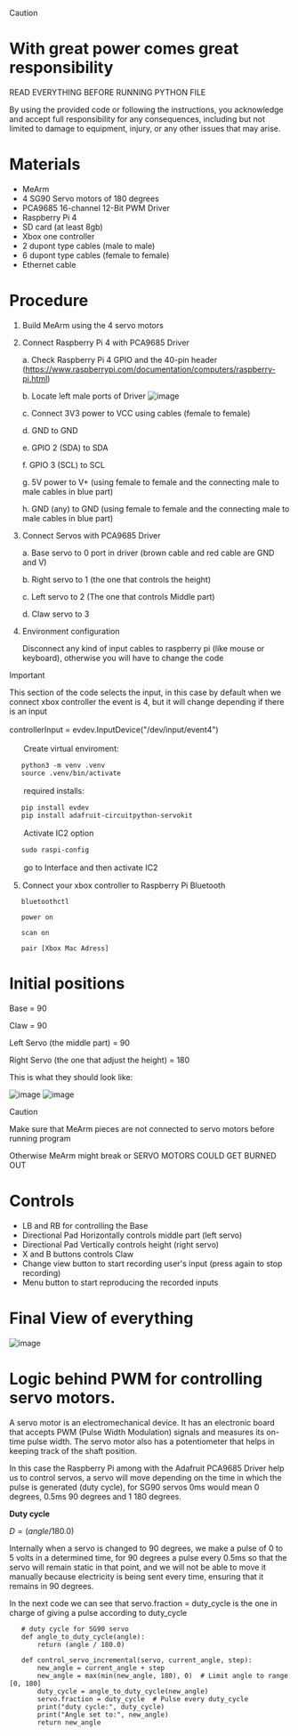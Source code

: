 > [!CAUTION]
> # With great power comes great responsibility
> READ EVERYTHING BEFORE RUNNING PYTHON FILE
> 
> By using the provided code or following the instructions, you acknowledge and accept full responsibility for any consequences, including but not limited to damage to equipment, injury, or any other issues that may arise.

# Materials
- MeArm
- 4 SG90 Servo motors of 180 degrees
- PCA9685 16-channel 12-Bit PWM Driver
- Raspberry Pi 4
- SD card (at least 8gb)
- Xbox one controller
- 2 dupont type cables (male to male)
- 6 dupont type cables (female to female)
- Ethernet cable

# Procedure
1. Build MeArm using the 4 servo motors
2. Connect Raspberry Pi 4 with PCA9685 Driver
   
   a.	Check Raspberry Pi 4 GPIO and the 40-pin header (https://www.raspberrypi.com/documentation/computers/raspberry-pi.html)
   
   b.	Locate left male ports of Driver ![image](https://github.com/killerfrix/Controling-MeArm-with-Xbox-one-controller-Using-Raspberry-pi-4-and-PCA9685-Driver/assets/97371595/b5a445b0-ea3d-49e2-8872-35cafa66cb00)
   
   c.	Connect 3V3 power to VCC using cables (female to female)
   
   d.	GND to GND
   
   e.	GPIO 2 (SDA) to SDA
   
   f.	GPIO 3 (SCL) to SCL
   
   g.	5V power to V+ (using female to female and the connecting male to male cables in blue part)
   
   h.	GND (any) to GND (using female to female and the connecting male to male cables in blue part)

3. Connect Servos with PCA9685 Driver

   a.	Base servo to 0 port in driver (brown cable and red cable are GND and V)

   b.	Right servo to 1 (the one that controls the height)
   
   c.	Left servo to 2 (The one that controls Middle part)

   d.	Claw servo to 3

4.	Environment configuration

      Disconnect any kind of input cables to raspberry pi (like mouse or keyboard), otherwise you will have to change the code
   	
   > [!IMPORTANT]
   > This section of the code selects the input, in this case by default when we connect xbox controller the event is 4, but it will change depending if there is an input
   > 
   > controllerInput = evdev.InputDevice("/dev/input/event4")
>ㅤ

ㅤㅤCreate virtual enviroment:

```
   python3 -m venv .venv
   source .venv/bin/activate
```

ㅤㅤrequired installs:

```
   pip install evdev
   pip install adafruit-circuitpython-servokit
```

ㅤㅤActivate IC2 option

```
   sudo raspi-config
```

ㅤㅤgo to Interface and then activate IC2

5. Connect your xbox controller to Raspberry Pi Bluetooth
```
   bluetoothctl
```
```
   power on
```
```
   scan on
```
```
   pair [Xbox Mac Adress]
```

# Initial positions

Base = 90

Claw = 90

Left Servo (the middle part) = 90

Right Servo (the one that adjust the height) = 180

This is what they should look like:

![image](https://github.com/killerfrix/Controling-MeArm-with-Xbox-one-controller-Using-Raspberry-pi-4-and-PCA9685-Driver-For-Dummies/assets/97371595/49b45391-ec87-40dc-81fe-18f47d81885e)
![image](https://github.com/killerfrix/Controling-MeArm-with-Xbox-one-controller-Using-Raspberry-pi-4-and-PCA9685-Driver-For-Dummies/assets/97371595/9fa490ef-87d7-4b17-acb4-503e4a70b1e6)

 > [!CAUTION]
 > Make sure that MeArm pieces are not connected to servo motors before running program
 > 
 > Otherwise MeArm might break or SERVO MOTORS COULD GET BURNED OUT

# Controls

- LB and RB for controlling the Base
- Directional Pad Horizontally controls middle part (left servo)
- Directional Pad Vertically controls height (right servo)
- X and B buttons controls Claw
- Change view button to start recording user's input (press again to stop recording)
- Menu button to start reproducing the recorded inputs

# Final View of everything

![image](https://github.com/killerfrix/Controling-MeArm-with-Xbox-one-controller-Using-Raspberry-pi-4-and-PCA9685-Driver-For-Dummies/assets/97371595/0ca71747-3050-4781-8e62-1cd3b99ed5cb)

# Logic behind PWM for controlling servo motors.

A servo motor is an electromechanical device. It has an electronic board that accepts PWM (Pulse Width Modulation) signals and measures its on-time pulse width. The servo motor also has a potentiometer that helps in keeping track of the shaft position.

In this case the Raspberry Pi among with the Adafruit PCA9685 Driver help us to control servos, a servo will move depending on the time in which the pulse is generated (duty cycle), for SG90 servos 0ms would mean 0 degrees, 0.5ms 90 degrees and 1 180 degrees.

**Duty cycle**

$` D = (angle / 180.0) `$

Internally when a servo is changed to 90 degrees, we make a pulse of 0 to 5 volts in a determined time, for 90 degrees a pulse every 0.5ms so that the servo will remain static in that point, and we will not be able to move it manually because electricity is being sent every time, ensuring that it remains in 90 degrees.

In the next code we can see that servo.fraction = duty_cycle is the one in charge of giving a pulse according to duty_cycle
```
   # duty cycle for SG90 servo
   def angle_to_duty_cycle(angle):
       return (angle / 180.0) 
   
   def control_servo_incremental(servo, current_angle, step):
       new_angle = current_angle + step
       new_angle = max(min(new_angle, 180), 0)  # Limit angle to range [0, 180]
       duty_cycle = angle_to_duty_cycle(new_angle)
       servo.fraction = duty_cycle  # Pulse every duty_cycle
       print("duty cycle:", duty_cycle)
       print("Angle set to:", new_angle)
       return new_angle
```



